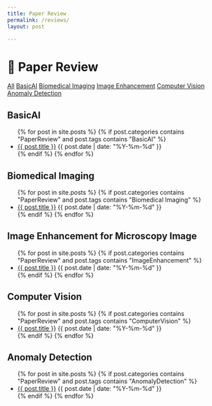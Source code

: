 ```yaml
---
title: Paper Review
permalink: /reviews/
layout: post

---
```


# 🧠 Paper Review

<div class="tag-buttons">
  <a href="#all" class="btn" data-target="all">All</a>
  <a href="#basicai" class="btn" data-target="basicai">BasicAI</a>
  <a href="#biomedicalimaging" class="btn" data-target="biomedicalimaging">Biomedical Imaging</a>
  <a href="#imageenhancement" class="btn" data-target="imageenhancement">Image Enhancement</a>
  <a href="#computervision" class="btn" data-target="computervision">Computer Vision</a>
  <a href="#anomalydetection" class="btn" data-target="anomalydetection">Anomaly Detection</a>
</div>

<section class="pv-section" data-key="basicai">
  <h2>BasicAI</h2>
  <ul class="paper-list">
  {% for post in site.posts %}
    {% if post.categories contains "PaperReview" and post.tags contains "BasicAI" %}
      <li><a class="post-link" href="{{ post.url | relative_url }}">{{ post.title }}</a>
        <time>{{ post.date | date: "%Y-%m-%d" }}</time></li>
    {% endif %}
  {% endfor %}
  </ul>
</section>

<section class="pv-section" data-key="biomedicalimaging">
  <h2>Biomedical Imaging</h2>
  <ul class="paper-list">
  {% for post in site.posts %}
    {% if post.categories contains "PaperReview" and post.tags contains "Biomedical Imaging" %}
      <li><a class="post-link" href="{{ post.url | relative_url }}">{{ post.title }}</a>
        <time>{{ post.date | date: "%Y-%m-%d" }}</time></li>
    {% endif %}
  {% endfor %}
  </ul>
</section>

<section class="pv-section" data-key="imageenhancement">
  <h2>Image Enhancement for Microscopy Image</h2>
  <ul class="paper-list">
  {% for post in site.posts %}
    {% if post.categories contains "PaperReview" and post.tags contains "ImageEnhancement" %}
      <li><a class="post-link" href="{{ post.url | relative_url }}">{{ post.title }}</a>
        <time>{{ post.date | date: "%Y-%m-%d" }}</time></li>
    {% endif %}
  {% endfor %}
  </ul>
</section>

<section class="pv-section" data-key="computervision">
  <h2>Computer Vision</h2>
  <ul class="paper-list">
  {% for post in site.posts %}
    {% if post.categories contains "PaperReview" and post.tags contains "ComputerVision" %}
      <li><a class="post-link" href="{{ post.url | relative_url }}">{{ post.title }}</a>
        <time>{{ post.date | date: "%Y-%m-%d" }}</time></li>
    {% endif %}
  {% endfor %}
  </ul>
</section>

<section class="pv-section" data-key="anomalydetection">
  <h2>Anomaly Detection</h2>
  <ul class="paper-list">
  {% for post in site.posts %}
    {% if post.categories contains "PaperReview" and post.tags contains "AnomalyDetection" %}
      <li><a class="post-link" href="{{ post.url | relative_url }}">{{ post.title }}</a>
        <time>{{ post.date | date: "%Y-%m-%d" }}</time></li>
    {% endif %}
  {% endfor %}
  </ul>
</section>

<script>
(function(){
  const btns = document.querySelectorAll('.btn[data-target]');
  const secs = document.querySelectorAll('.pv-section');
  function show(key){
    secs.forEach(s => s.style.display = (key==='all'||s.dataset.key===key)?'block':'none');
    btns.forEach(b => b.classList.toggle('active', b.dataset.target===key));
    if(key!=='all') location.hash = key;
  }
  btns.forEach(b => b.addEventListener('click', e => { e.preventDefault(); show(b.dataset.target); }));
  window.addEventListener('DOMContentLoaded', () => {
    const key = (location.hash||'#all').slice(1);
    show(key);
  });
})();
</script>
